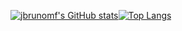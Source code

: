 [![jbrunomf's GitHub stats](https://github-readme-stats.vercel.app/api?username=jbrunomf&?count_private=true&theme=merko)](https://github.com/jbrunomf/jbrunomf)[![Top Langs](https://github-readme-stats.vercel.app/api/top-langs/?username=jbrunomf&langs_count=5&theme=merko)](https://github.com/jbrunomf/jbrunomf)
